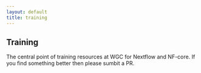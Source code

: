 ```yaml
---
layout: default
title: training
---
```


## Training

The central point of training resources at WGC for Nextflow and NF-core. If you find something better then please sumbit a PR.
